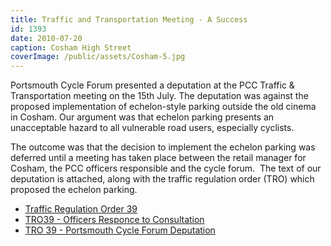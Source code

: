 ```yaml
---
title: Traffic and Transportation Meeting - A Success
id: 1393
date: 2010-07-20
caption: Cosham High Street
coverImage: /public/assets/Cosham-5.jpg
---
```


Portsmouth Cycle Forum presented a deputation at the PCC Traffic &amp; Transportation meeting on the 15th July.  The deputation was against the proposed implementation of echelon-style parking outside the old cinema in Cosham.  Our argument was that echelon parking presents an unacceptable hazard to all vulnerable road users, especially cyclists.

The outcome was that the decision to implement the echelon parking was deferred until a meeting has taken place between the retail manager for Cosham, the PCC officers responsible and the cycle forum.  The text of our deputation is attached, along with the traffic regulation order (TRO) which proposed the echelon parking.

*   [Traffic Regulation Order 39](/public/assets/docs/TRO_39_2009.pdf)
*   [TRO39 - Officers Responce to Consultation](/public/assets/docs/tt20100715r5.pdf)
*   [TRO 39 - Portsmouth Cycle Forum Deputation](/public/assets/docs/Deputation-to-PCC-Traffic-and-Transportation-15Jul10-jas.pdf)